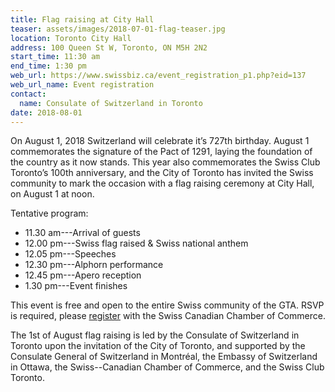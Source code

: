 ```yaml
---
title: Flag raising at City Hall
teaser: assets/images/2018-07-01-flag-teaser.jpg
location: Toronto City Hall
address: 100 Queen St W, Toronto, ON M5H 2N2
start_time: 11:30 am
end_time: 1:30 pm
web_url: https://www.swissbiz.ca/event_registration_p1.php?eid=137
web_url_name: Event registration
contact:
  name: Consulate of Switzerland in Toronto
date: 2018-08-01
---
```


On August 1, 2018 Switzerland will celebrate it’s 727th birthday. August 1
commemorates the signature of the Pact of 1291, laying the foundation of the
country as it now stands. This year also commemorates the Swiss Club Toronto’s
100th anniversary, and the City of Toronto has invited the Swiss community to
mark the occasion with a flag raising ceremony at City Hall, on August 1 at
noon.

Tentative program:

- 11.30 am---Arrival of guests
- 12.00 pm---Swiss flag raised & Swiss national anthem
- 12.05 pm---Speeches
- 12.30 pm---Alphorn performance
- 12.45 pm---Apero reception
- 1.30 pm---Event finishes

This event is free and open to the entire Swiss community of the GTA. RSVP is
required, please [register] with the Swiss Canadian Chamber of Commerce.

The 1st of August flag raising is led by the Consulate of Switzerland in
Toronto upon the invitation of the City of Toronto, and supported by the
Consulate General of Switzerland in Montréal, the Embassy of Switzerland in
Ottawa, the Swiss--Canadian Chamber of Commerce, and the Swiss Club Toronto.

[register]: <{{ page.web_url }}>
